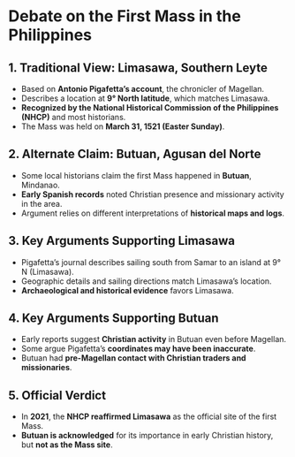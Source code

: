 # Debate on the First Mass in the Philippines

## 1. Traditional View: Limasawa, Southern Leyte
- Based on **Antonio Pigafetta’s account**, the chronicler of Magellan.
- Describes a location at **9° North latitude**, which matches Limasawa.
- **Recognized by the National Historical Commission of the Philippines (NHCP)** and most historians.
- The Mass was held on **March 31, 1521 (Easter Sunday)**.

## 2. Alternate Claim: Butuan, Agusan del Norte
- Some local historians claim the first Mass happened in **Butuan**, Mindanao.
- **Early Spanish records** noted Christian presence and missionary activity in the area.
- Argument relies on different interpretations of **historical maps and logs**.

## 3. Key Arguments Supporting Limasawa
- Pigafetta’s journal describes sailing south from Samar to an island at 9° N (Limasawa).
- Geographic details and sailing directions match Limasawa’s location.
- **Archaeological and historical evidence** favors Limasawa.

## 4. Key Arguments Supporting Butuan
- Early reports suggest **Christian activity** in Butuan even before Magellan.
- Some argue Pigafetta’s **coordinates may have been inaccurate**.
- Butuan had **pre-Magellan contact with Christian traders and missionaries**.

## 5. Official Verdict
- In **2021**, the **NHCP reaffirmed Limasawa** as the official site of the first Mass.
- **Butuan is acknowledged** for its importance in early Christian history, but **not as the Mass site**.
